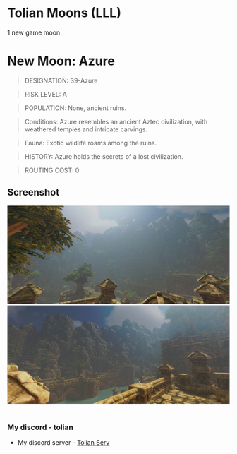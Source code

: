 # Tolian Moons (LLL)


1 new game moon 

# New Moon: Azure

>DESIGNATION: 39-Azure

>RISK LEVEL: A

>POPULATION: None, ancient ruins.

>Conditions: Azure resembles an ancient Aztec civilization, with weathered temples and intricate carvings.

>Fauna: Exotic wildlife roams among the ruins.

>HISTORY: Azure holds the secrets of a lost civilization.

>ROUTING COST: 0

## Screenshot
![Screenshot_1](https://raw.githubusercontent.com/Toliann/Azure/refs/heads/main/Screenshot/new2.png)
![Screenshot_1](https://raw.githubusercontent.com/Toliann/Azure/refs/heads/main/Screenshot/new3.png)


#
### My discord - tolian
- My discord server - [Tolian Serv](https://discord.gg/ybjPfxCKZX)
